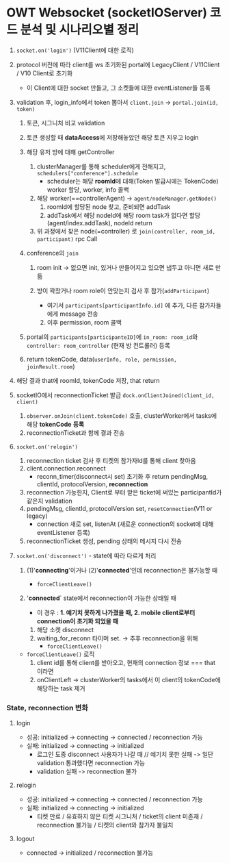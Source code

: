 # OWT Websocket (socketIOServer) 코드 분석 및 시나리오별 정리

1. `socket.on('login')` (V11Client에 대한 로직)
2. protocol 버전에 따라 client를 ws 초기화된 portal에 LegacyClient / V11Client / V10 Client로 초기화 
   
   * 이 Client에 대한 socket 만들고, 그 소켓들에 대한 eventListener들 등록
   
3. validation 후, login_info에서 token 뽑아서 `client.join` -> `portal.join(id, token)`

   1. 토큰, 시그니처 비교 validation

   2. 토큰 생성할 때 **dataAccess**에 저장해놓았던 해당 토큰 지우고 login

   3. 해당 유저 방에 대해 getController 

      1. clusterManager를 통해 scheduler에게 전해지고, `schedulers["conference"].schedule`
         * scheduler는 해당 **roomId**에 대해(Token 발급시에는 TokenCode) worker 할당, worker, info 콜백
      2. 해당 worker(==controllerAgent) -> `agent/nodeManager.getNode()`
         1. roomId에 할당된 node 찾고, 준비되면 addTask
         2. addTask에서 해당 nodeId에 해당 room task가 없다면 할당(agent/index.addTask), nodeId return
      3. 위 과정에서 찾은 node(=controller) 로 `join(controller, room_id, participant)` rpc Call

   4. conference의 `join`

      1. room init -> 없으면 init, 있거나 만들어지고 있으면 냅두고 아니면 새로 만듦

      2. 방이 꽉찼거나 room role이 안맞는지 검사 후 참가(`addParticipant`)
         * 여기서 `participants[participantInfo.id]` 에 추가, 다른 참가자들에게 message 전송

         2. 이후 permission, room 콜백

   5. portal의 `participants[participanteID]`에 `in_room: room_id`와 `controller: room_controller` (현재 방 컨트롤러) 등록

   6. return tokenCode, data(`userInfo, role, permission, joinResult.room`)

4. 해당 결과 that에 roomId, tokenCode 저장, that return
   
5. socketIO에서 reconnectionTicket 발급 `dock.onClientJoined(client_id, client)`
   
   1. `observer.onJoin(client.tokenCode)` 호출, clusterWorker에서 tasks에 해당 **tokenCode** **등록**
   5. reconnectionTicket과 함께 결과 전송



2. `socket.on('relogin')`
   1. reconnection ticket 검사 후 티켓의 참가자Id를 통해 client 찾아옴
   2. client.connection.reconnect
      * reconn_timer(disconnect시 set) 초기화 후 return pendingMsg, clientId, protocolVersion, **reconnection**
   3. reconnection 가능한지, Client로 부터 받은 ticket에 써있는 participantId가 같은지 validation
   4. pendingMsg, clientId,  protocolVersion set, `resetConnection`(V11 or legacy)
      * connection 새로 set, listenAt (새로운 connection의 socket에 대해 eventListener 등록)
   5. reconnectionTicket 생성, pending 상태의 메시지 다시 전송



3. `socket.on('disconnect')` - state에 따라 다르게 처리

   1. (1)'**connecting**'이거나 (2)'**connected**'인데 reconnection은 불가능할 때
      
      * `forceClientLeave()`
      
   2. '**connected**` state에서 reconnection이 가능한 상태일 때

      * 이 경우 : **1. 예기치 못하게 나가졌을 때, 2. mobile client로부터 connection이 초기화 되었을 때**

      1. 해당 소켓 disconnect
      2. waiting_for_reconn 타이머 set. -> 추후 reconnection을 위해
         * `forceClientLeave()`

   * `forceClientLeave()` 로직
     1. client id를 통해 client를 받아오고, 현재의 connection 정보 === that 이라면
     2. onClientLeft -> clusterWorker의 tasks에서 이 client의 tokenCode에 해당하는 task 제거



### State, reconnection 변화

1. login
   * 성공: initialized -> connecting -> connected / reconnection 가능
   * 실패: initialized -> connecting -> initialized
     * 로그인 도중 disconnect 사용자가 나갈 때 // 예기치 못한 실패 -> 일단 validation 통과했다면 reconnection 가능
     * validation 실패 -> reconnection 불가
2. relogin 
   * 성공: initialized -> connecting -> connected / reconnection 가능
   * 실패: initialized -> connecting -> initialized
     * 티켓 만료 / 유효하지 않은 티켓 시그니처 / ticket의 client 미존재 / reconnection 불가능 / 티켓의 client와 참가자 불일치

3. logout
   * connected -> initialized / reconnection 불가능





















